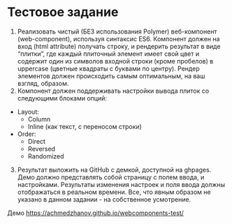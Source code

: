 # Тестовое задание

1. Реализовать чистый (БЕЗ использования Polymer) веб-компонент (web-component), используя синтаксис ES6. Компонент должен на вход (html attribute) получать строку, и рендерить результат в виде “плитки”, где каждый плиточный элемент имеет свой цвет и содержит один из символов входной строки (кроме пробелов) в uppercase (цветные квадраты с буквами по центру). Рендер элементов должен происходить самым оптимальным, на ваш взгляд, образом.
2. Компонент должен поддерживать настройки вывода плиток со следующими блоками опций: 
  * Layout: 
     * Column
     * Inline (как текст, с переносом строки)
  * Order: 
    * Direct
    * Reversed
    * Randomized
3. Результат выложить на GitHub с демкой, доступной на ghpages. Демо должно представлять собой страницу с полем ввода, и настройками. Результаты изменения настроек и поля ввода должны отображаться в реальном времени.
Все, что явным образом не указано в данном задании - на собственное усмотрение. 


Демо https://achmedzhanov.github.io/webcomponents-test/
